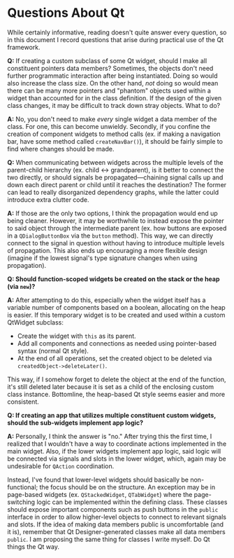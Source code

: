 # Questions About Qt

While certainly informative, reading doesn't quite answer every question, so in this
document I record questions that arise during practical use of the Qt framework.

**Q:** If creating a custom subclass of some Qt widget, should I make all constituent
pointers data members? Sometimes, the objects don't need further programmatic interaction
after being instantiated. Doing so would also increase the class size. On the other hand,
*not* doing so would mean there can be many more pointers and "phantom" objects used within
a widget than accounted for in the class definition. If the design of the given class
changes, it may be difficult to track down stray objects. What to do?

**A:** No, you don't need to make *every* single widget a data member of the class. For
one, this can become unwieldy. Secondly, if you confine the creation of component widgets
to method calls (ex. if making a navigation bar, have some method called `createNavBar()`),
it should be fairly simple to find where changes should be made.

**Q:** When communicating between widgets across the multiple levels of the parent-child
hierarchy (ex. child <-> grandparent), is it better to connect the two directly, or should
signals be propagated—chaining signal calls up and down each direct parent or child until
it reaches the destination? The former can lead to really disorganized dependency graphs,
while the latter could introduce extra clutter code.

**A:** If those are the only two options, I think the propagation would end up being
cleaner. However, it may be worthwhile to instead expose the pointer to said object through
the intermediate parent (ex. how buttons are exposed in a `QDialogButtonBox` via the
`button` method). This way, we can directly connect to the signal in question without
having to introduce multiple levels of propagation. This also ends up encouraging a more
flexible design (imagine if the lowest signal's type signature changes when using
propagation).

**Q: Should function-scoped widgets be created on the stack or the heap (via `new`)?**

**A:** After attempting to do this, especially when the widget itself has a variable number of
components based on a boolean, allocating on the heap is easier. If this temporary
widget is to be created and used within a custom QtWidget subclass:

- Create the widget with `this` as its parent.
- Add all components and connections as needed using pointer-based syntax (normal Qt
 style).
- At the end of all operations, set the created object to be deleted via
 `createdObject->deleteLater()`.

This way, if I somehow forget to delete the object at the end of the function, it's
still deleted later because it is set as a child of the enclosing custom class instance.
Bottomline, the heap-based Qt style seems easier and more consistent.

**Q: If creating an app that utilizes multiple constituent custom widgets, should the
sub-widgets implement app logic?**

**A:** Personally, I think the answer is "no." After trying this the first time, I realized
that I wouldn't have a way to coordinate actions implemented in the main widget. Also, if
the lower widgets implement app logic, said logic will be connected via signals and slots
in the lower widget, which, again may be undesirable for `QAction` coordination.

Instead, I've found that lower-level widgets should basically be non-functional; the focus
should be on the structure. An exception may be in page-based widgets (ex. `QStackedWidget`,
`QTabWidget`) where the
page-switching logic can be implemented within the defining class. These classes should
expose important components such as push buttons in the `public` interface in order to
allow higher-level objects to connect to relevant signals and slots. If the idea of making
data members public is uncomfortable (and it is), remember that Qt Designer-generated
classes make all data members `public`. I am proposing the same thing for classes I write
myself. Do Qt things the Qt way.
